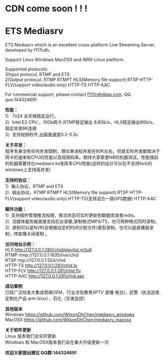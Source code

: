 ﻿# CDN come soon ! ! !


# ETS Mediasrv

ETS Mediasrv which is an excellent cross-platform Live Streaming Server, developed by f117cdh.

Support Linux Windows MacOSX and ARM-Linux platform.

Supported protocols:   
1)Input protocol, RTMP and ETS    
2)Output protocol, RTMP RTMPT HLS(Memory file support) RTSP HTTP-FLV(support video/audio only) HTTP-TS HTTP-AAC


For commercial support, please contact   f117cdh@qq.com.   QQ qun:144324691

**性能：**  
1） 7x24 全天候稳定运行。   
2）Intel E3 CPU ，10Gb网卡,RTMP稳定输出 8.8Gb/s，HLS稳定输出9Gb/s，稳定并发8K连接   
3）支持视频秒开,出画面速度0.2-0.3s

**关于并发：**  
程序本身没有任何并发限制，理论单进程并发在60K左右，但是实际并发数取决于网卡的速率和CPU的性能以及视频码率。期待大家拿更NB的机器测试，性能强劲的机器需要优化mediasrv.ini发挥多CPU性能(这样的设计可以在不支持fork的windows上支持高并发)


**支持的协议：**  
1）输入协议，RTMP and ETS    
2）输出协议，RTMP RTMPT HLS(Memory file support) RTSP HTTP-FLV(support video/audio only) HTTP-TS(支持混合一路GPS数据) HTTP-AAC


**额外功能：**  
1）支持插件管理推流权限，推流状态可实时更新到数据库或者redis。   
2）流媒体服务器直接支持后台录像,录制格式MP4/TS，也可两种格式同时录制。   
3）录制可以是NVR(会根据设定的时间分割文件)类型录制，也可以是直播就录制，停直播关闭录制 。  

**访问地址示例：**  
HLS http://127.0.0.1:280/chid/playlist.m3u8    
RTMP rtmp://127.0.0.1:1935/live/chid    
RTSP rtsp://127.0.0.1:554/chid     
HTTP-TS http://127.0.0.1:281/chid.ts     
HTTP-FLV http://127.0.0.1:281/chid.flv    
HTTP-AAC http://127.0.0.1:281/chid.aac     

**成功案例**   
已经广泛给各大集成商做OEM，行业涉及教育(IPTV 直播 电台)，武警（执法巡查 定制化产品 arm linux），石化（灾害监控）


**其他版本**   
Windows  https://github.com/WilsonDhChen/mediasrv_windows     
MacOSX   https://github.com/WilsonDhChen/mediasrv_macosx

**关于软件更新**   
Linux 版本我们会实时更新   
Windows 和 MacOSX版本我们会在重大升级更新一次


**欢迎大家提出建议 QQ群:144324691**
